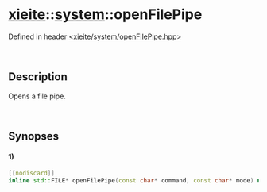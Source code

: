 # [xieite](../xieite.md)\:\:[system](../system.md)\:\:openFilePipe
Defined in header [<xieite/system/openFilePipe.hpp>](../../include/xieite/system/openFilePipe.hpp)

&nbsp;

## Description
Opens a file pipe.

&nbsp;

## Synopses
#### 1)
```cpp
[[nodiscard]]
inline std::FILE* openFilePipe(const char* command, const char* mode) noexcept;
```
